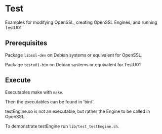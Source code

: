 # Test
Examples for modifying OpenSSL, creating OpenSSL Engines, and running TestU01

## Prerequisites
Package `libssl-dev` on Debian systems or equivalent for OpenSSL.

Package `testu01-bin` on Debian systems or equivalent for TestU01

## Execute
Executables make with `make`.

Then the executables can be found in 'bin/'.

testEngine.so is not an executable, but rather the Engine to be called in OpenSSL.

To demonstrate testEngine run `lib/test_testEngine.sh`.